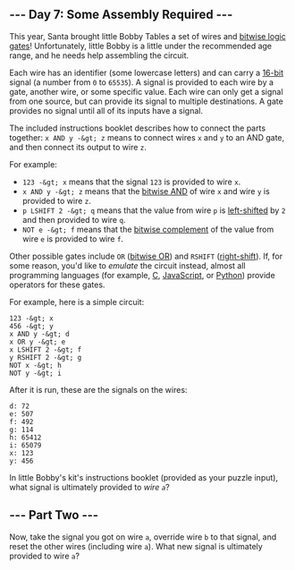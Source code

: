 ## --- Day 7: Some Assembly Required ---

This year, Santa brought little Bobby Tables a set of wires and [bitwise logic gates](https://en.wikipedia.org/wiki/Bitwise_operation)! Unfortunately, little Bobby is a little under the recommended age range, and he needs help <span title="You had one of these as a kid, right?">assembling the circuit</span>.

Each wire has an identifier (some lowercase letters) and can carry a [16-bit](https://en.wikipedia.org/wiki/16-bit) signal (a number from `` 0 `` to `` 65535 ``). A signal is provided to each wire by a gate, another wire, or some specific value. Each wire can only get a signal from one source, but can provide its signal to multiple destinations. A gate provides no signal until all of its inputs have a signal.

The included instructions booklet describes how to connect the parts together: `` x AND y -&gt; z `` means to connect wires `` x `` and `` y `` to an AND gate, and then connect its output to wire `` z ``.

For example:

*   `` 123 -&gt; x `` means that the signal `` 123 `` is provided to wire `` x ``.
*   `` x AND y -&gt; z `` means that the [bitwise AND](https://en.wikipedia.org/wiki/Bitwise_operation#AND) of wire `` x `` and wire `` y `` is provided to wire `` z ``.
*   `` p LSHIFT 2 -&gt; q `` means that the value from wire `` p `` is [left-shifted](https://en.wikipedia.org/wiki/Logical_shift) by `` 2 `` and then provided to wire `` q ``.
*   `` NOT e -&gt; f `` means that the [bitwise complement](https://en.wikipedia.org/wiki/Bitwise_operation#NOT) of the value from wire `` e `` is provided to wire `` f ``.

Other possible gates include `` OR `` ([bitwise OR](https://en.wikipedia.org/wiki/Bitwise_operation#OR)) and `` RSHIFT `` ([right-shift](https://en.wikipedia.org/wiki/Logical_shift)). If, for some reason, you'd like to _emulate_ the circuit instead, almost all programming languages (for example, [C](https://en.wikipedia.org/wiki/Bitwise_operations_in_C), [JavaScript](https://developer.mozilla.org/en-US/docs/Web/JavaScript/Reference/Operators/Bitwise_Operators), or [Python](https://wiki.python.org/moin/BitwiseOperators)) provide operators for these gates.

For example, here is a simple circuit:

    123 -&gt; x
    456 -&gt; y
    x AND y -&gt; d
    x OR y -&gt; e
    x LSHIFT 2 -&gt; f
    y RSHIFT 2 -&gt; g
    NOT x -&gt; h
    NOT y -&gt; i

After it is run, these are the signals on the wires:

    d: 72
    e: 507
    f: 492
    g: 114
    h: 65412
    i: 65079
    x: 123
    y: 456

In little Bobby's kit's instructions booklet (provided as your puzzle input), what signal is ultimately provided to _wire `` a ``_?

## --- Part Two ---

Now, take the signal you got on wire `` a ``, override wire `` b `` to that signal, and reset the other wires (including wire `` a ``). What new signal is ultimately provided to wire `` a ``?